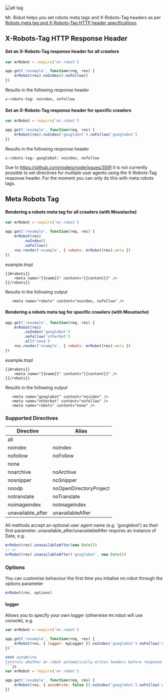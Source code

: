 ![alt tag](https://raw.github.com/guidesmiths/mr.robot/master/MrRobot.png)

Mr. Robot helps you set robots meta tags and X-Robots-Tag headers as per [Robots meta tag and X-Robots-Tag HTTP header specifications](https://developers.google.com/webmasters/control-crawl-index/docs/robots_meta_tag?hl=en).

## X-Robots-Tag HTTP Response Header

#### Set an X-Robots-Tag response header for all crawlers
```js
var mrRobot = require('mr.robot')

app.get('/example', function(req, res) {
    mrRobot(res).noIndex().noFollow()
})
```
Results in the following response header
```
x-robots-tag: noindex, nofollow
```

#### Set an X-Robots-Tag response header for specific crawlers
```js
var mrRobot = require('mr.robot')

app.get('/example', function(req, res) {
    mrRobot(res).noIndex('googlebot').noFollow('googlebot')
})
```
Results in the following response header
```
x-robots-tag: googlebot: noindex, nofollow
```

Due to https://github.com/nodejs/node/issues/3591 it is not currently possible to set directives for multiple user agents using the X-Robots-Tag response header. For the moment you can only do this with meta robots tags.


## Meta Robots Tag

#### Rendering a robots meta tag for all crawlers (with Moustache)
```js
var mrRobot = require('mr.robot')

app.get('/example', function(req, res) {
    mrRobot(res)
        .noIndex()
        .noFollow()
    res.render('example', { robots: mrRobot(res).meta })
})
```
example.tmpl
```
{{#robots}}
    <meta name="{{name}}" content="{{content}}" />
{{/robots}}
```
Results in the following output
```
   <meta name="robots" content="noindex, nofollow" />
```

#### Rendering a robots meta tag for specific crawlers (with Moustache)
```js
app.get('/example', function(req, res) {
    mrRobot(res)
        .noIndex('googlebot')
        .noFollow('otherbot')
        .all('none')
    res.render('example', { robots: mrRobot(res).meta })
})
```
example.tmpl
```
{{#robots}}
    <meta name="{{name}}" content="{{content}}" />
{{/robots}}

```
Results in the following output
```
   <meta name="googlebot" content="noindex" />
   <meta name="otherbot" content="nofollow" />
   <meta name="robots" content="none" />
```


### Supported Directives

| Directive         | Alias                  |
|-------------------|------------------------|
| all               |                        |
| noindex           | noIndex                |
| nofollow          | noFollow               |
| none              |                        |
| noarchive         | noArchive              |
| nosnipper         | noSnipper              |
| noodp             | noOpenDirectoryProject |
| notranslate       | noTranslate            |
| noimageindex      | noImageIndex           |
| unavailable_after | unavailableAfter       |

All methods accept an optional user agent name (e.g. 'googlebot') as their first parameter.
unavailable_after/unavailableAfter requires an instance of Date, e.g.

```js
mrRobot(res).unavailableAfter(new Date())
// or
mrRobot(res).unavailableAfter('googlebot', new Date())
```

### Options
You can customise behaviour the first time you intialise mr.robot through the options parameter
```js
mrRobot(res, options)
```

#### logger
Allows you to specify your own logger (otherwise mr.robot will use console), e.g.
```js
var mrRobot = require('mr.robot')

app.get('/example', function(req, res) {
    mrRobot(res, { logger: myLogger }).noIndex('googlebot').noFollow('googlebot')
})```

#### autoWrite
Controls whether mr.robot automatically writes headers before response.end(). If you disable this you must explicitly call write headers for them to be output, e.g.
```js
var mrRobot = require('mr.robot')

app.get('/example', function(req, res) {
    mrRobot(res, { autoWrite: false }).noIndex('googlebot').noFollow('googlebot').writeHeader()
})
```



